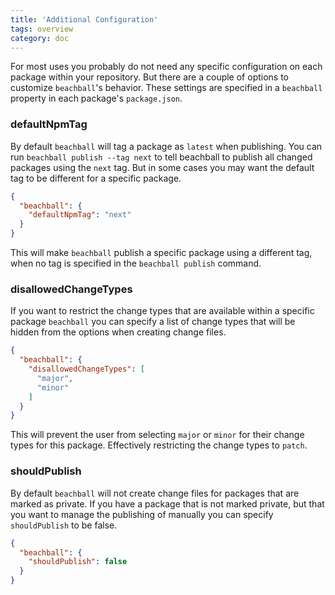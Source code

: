 ```yaml
---
title: 'Additional Configuration'
tags: overview
category: doc
---
```


For most uses you probably do not need any specific configuration on each package within your repository.  But there are a couple of options to customize `beachball`'s behavior.  These settings are specified in a `beachball` property in each package's `package.json`.  


### defaultNpmTag

By default `beachball` will tag a package as `latest` when publishing.  You can run `beachball publish --tag next` to tell beachball to publish all changed packages using the `next` tag.  But in some cases you may want the default tag to be different for a specific package.  


```json
{
  "beachball": {
    "defaultNpmTag": "next"
  }
}
```

This will make `beachball` publish a specific package using a different tag, when no tag is specified in the `beachball publish` command.


### disallowedChangeTypes

If you want to restrict the change types that are available within a specific package `beachball` you can specify a list of change types that will be hidden from the options when creating change files.


```json
{
  "beachball": {
    "disallowedChangeTypes": [
      "major",
      "minor"
    ]
  }
}
```

This will prevent the user from selecting `major` or `minor` for their change types for this package.  Effectively restricting the change types to `patch`.


### shouldPublish

By default `beachball` will not create change files for packages that are marked as private.  If you have a package that is not marked private, but that you want to manage the publishing of manually you can specify `shouldPublish` to be false.


```json
{
  "beachball": {
    "shouldPublish": false
  }
}
```
